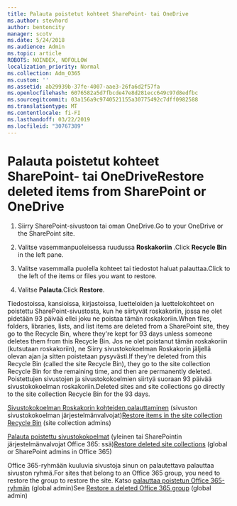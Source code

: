 ```yaml
---
title: Palauta poistetut kohteet SharePoint- tai OneDrive
ms.author: stevhord
author: bentoncity
manager: scotv
ms.date: 5/24/2018
ms.audience: Admin
ms.topic: article
ROBOTS: NOINDEX, NOFOLLOW
localization_priority: Normal
ms.collection: Adm_O365
ms.custom: ''
ms.assetid: ab29939b-37fe-4007-aae3-26fa6d2f57fa
ms.openlocfilehash: 6076582a5d7fbcde47e8d281ecc649c97d8edfbc
ms.sourcegitcommit: 03a156a9c9740521155a30775492c7dff0982588
ms.translationtype: MT
ms.contentlocale: fi-FI
ms.lasthandoff: 03/22/2019
ms.locfileid: "30767389"
---
```

# <a name="restore-deleted-items-from-sharepoint-or-onedrive"></a><span data-ttu-id="af456-102">Palauta poistetut kohteet SharePoint- tai OneDrive</span><span class="sxs-lookup"><span data-stu-id="af456-102">Restore deleted items from SharePoint or OneDrive</span></span>

1. <span data-ttu-id="af456-103">Siirry SharePoint-sivustoon tai oman OneDrive.</span><span class="sxs-lookup"><span data-stu-id="af456-103">Go to your OneDrive or the SharePoint site.</span></span>
    
2. <span data-ttu-id="af456-104">Valitse vasemmanpuoleisessa ruudussa **Roskakoriin** .</span><span class="sxs-lookup"><span data-stu-id="af456-104">Click **Recycle Bin** in the left pane.</span></span> 
    
3. <span data-ttu-id="af456-105">Valitse vasemmalla puolella kohteet tai tiedostot haluat palauttaa.</span><span class="sxs-lookup"><span data-stu-id="af456-105">Click to the left of the items or files you want to restore.</span></span>
    
4. <span data-ttu-id="af456-106">Valitse **Palauta**.</span><span class="sxs-lookup"><span data-stu-id="af456-106">Click **Restore**.</span></span> 
    
<span data-ttu-id="af456-107">Tiedostoissa, kansioissa, kirjastoissa, luetteloiden ja luettelokohteet on poistettu SharePoint-sivustosta, kun he siirtyvät roskakoriin, jossa ne olet pidetään 93 päivää ellei joku ne poistaa tämän roskakoriin.</span><span class="sxs-lookup"><span data-stu-id="af456-107">When files, folders, libraries, lists, and list items are deleted from a SharePoint site, they go to the Recycle Bin, where they're kept for 93 days unless someone deletes them from this Recycle Bin.</span></span> <span data-ttu-id="af456-108">Jos ne olet poistanut tämän roskakoriin (kutsutaan roskakoriin), ne Siirry sivustokokoelman Roskakorin jäljellä olevan ajan ja sitten poistetaan pysyvästi.</span><span class="sxs-lookup"><span data-stu-id="af456-108">If they're deleted from this Recycle Bin (called the site Recycle Bin), they go to the site collection Recycle Bin for the remaining time, and then are permanently deleted.</span></span> <span data-ttu-id="af456-109">Poistettujen sivustojen ja sivustokokoelmien siirtyä suoraan 93 päivää sivustokokoelman roskakoriin.</span><span class="sxs-lookup"><span data-stu-id="af456-109">Deleted sites and site collections go directly to the site collection Recycle Bin for the 93 days.</span></span>
  
<span data-ttu-id="af456-110">[Sivustokokoelman Roskakorin kohteiden palauttaminen](https://go.microsoft.com/fwlink/?linkid=867800) (sivuston sivustokokoelman järjestelmänvalvojat)</span><span class="sxs-lookup"><span data-stu-id="af456-110">[Restore items in the site collection Recycle Bin](https://go.microsoft.com/fwlink/?linkid=867800) (site collection admins)</span></span> 
  
<span data-ttu-id="af456-111">[Palauta poistettu sivustokokoelmat](https://go.microsoft.com/fwlink/?linkid=867660) (yleinen tai SharePointin järjestelmänvalvojat Office 365: ssä)</span><span class="sxs-lookup"><span data-stu-id="af456-111">[Restore deleted site collections](https://go.microsoft.com/fwlink/?linkid=867660) (global or SharePoint admins in Office 365)</span></span> 
  
<span data-ttu-id="af456-112">Office 365-ryhmään kuuluvia sivustoja sinun on palautettava palauttaa sivuston ryhmä.</span><span class="sxs-lookup"><span data-stu-id="af456-112">For sites that belong to an Office 365 group, you need to restore the group to restore the site.</span></span> <span data-ttu-id="af456-113">Katso [palauttaa poistetun Office 365-ryhmän](https://go.microsoft.com/fwlink/?linkid=867802) (global admin)</span><span class="sxs-lookup"><span data-stu-id="af456-113">See [Restore a deleted Office 365 group](https://go.microsoft.com/fwlink/?linkid=867802) (global admin)</span></span> 
  

